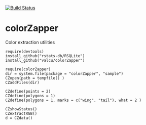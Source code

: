 [![Build Status](https://travis-ci.org/valcu/colorZapper.svg?branch=master)](https://travis-ci.org/valcu/colorZapper)

colorZapper
===========
Color extraction utilities


```Shen
require(devtools)
install_github("rstats-db/RSQLite")
install_github("valcu/colorZapper")
```


```Shen
require(colorZapper)
dir = system.file(package = "colorZapper", "sample")
CZopen(path = tempfile() )
CZaddFiles(dir)

CZdefine(points = 2)
CZdefine(polygons = 1)
CZdefine(polygons = 1, marks = c("wing", "tail"), what = 2 )

CZshowStatus()
CZextractRGB()
d = CZdata()
```
